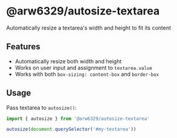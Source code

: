 # @arw6329/autosize-textarea

Automatically resize a textarea's width and height to fit its content

## Features

- Automatically resize both width and height
- Works on user input and assignment to `textarea.value`
- Works with both `box-sizing: content-box` and `border-box`

## Usage

Pass textarea to `autosize()`:

```js
import { autosize } from '@arw6329/autosize-textarea'

autosize(document.querySelector('#my-textarea'))
```
